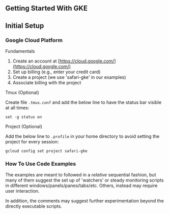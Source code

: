 ## Getting Started With GKE

## Initial Setup

### Google Cloud Platform

Fundamentals

1. Create an account at [https://cloud.google.com/](https://cloud.google.com/)
2. Set up billing (e.g., enter your credit card)
3. Create a project (we use 'safari-gke' in our examples)
4. Associate billing with the project

Tmux (Optional)

Create file `.tmux.conf` and add the below line to have
the status bar visible at all times:

```
set -g status on
```

Project (Optional)

Add the below line to `.profile` in your home directory
to avoid setting the project for every session:

```
gcloud config set project safari-gke
```

### How To Use Code Examples

The examples are meant to followed in a _relative_ sequential
fashion, but many of them suggest the set up of 'watchers' or steady
monitoring scripts in different windows/panels/panes/tabs/etc. Others,
instead may require user interaction.

In addition, the comments may suggest further experimentation beyond
the directly executable scripts.


